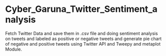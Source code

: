 # Cyber_Garuna_Twitter_Sentiment_analysis
Fetch Twitter Data and save them in .csv file and doing sentiment analysis on tweets and labeled as positive or negative tweets and generate pie chart of negative and positive tweets using Twitter API and Tweepy and metaplot Module.
